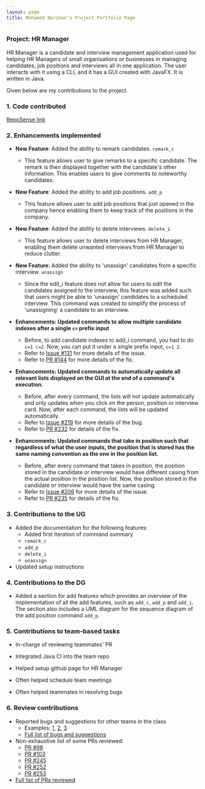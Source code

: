 ```yaml
---
layout: page
title: Mohamed Noriman's Project Portfolio Page
---
```


### Project: HR Manager

HR Manager is a candidate and interview management application used for helping HR Managers of small organisations
or businesses in managing candidates, job positions and interviews all in one application.
The user interacts with it using a CLI, and it has a GUI created with JavaFX. It is written in Java.

Given below are my contributions to the project.

### 1. Code contributed
[RepoSense link](https://nus-cs2103-ay2122s1.github.io/tp-dashboard/?search=seaweed&sort=groupTitle&sortWithin=title&timeframe=commit&mergegroup=&groupSelect=groupByRepos&breakdown=true&checkedFileTypes=docs~functional-code~test-code~other&since=2021-09-17&tabOpen=true&tabType=authorship&tabAuthor=seaweediman&tabRepo=AY2122S1-CS2103T-W13-1%2Ftp%5Bmaster%5D&authorshipIsMergeGroup=false&authorshipFileTypes=docs~functional-code~test-code&authorshipIsBinaryFileTypeChecked=false)

### 2. Enhancements implemented
* **New Feature**: Added the ability to remark candidates. `remark_c`
  * This feature allows user to give remarks to a specific candidate. The remark is then displayed together with the
    candidate's other information. This enables users to give comments to noteworthy candidates.

* **New Feature**: Added the ability to add job positions. `add_p`
  * This feature allows user to add job positions that just opened in the company hence enabling them to keep track
    of the positions in the company.

* **New Feature**: Added the ability to delete interviews. `delete_i`
  * This feature allows user to delete interviews from HR Manager, enabling them delete unwanted interviews from
    HR Manager to reduce clutter.

* **New Feature**: Added the ability to 'unassign' candidates from a specific interview. `unassign`
  * Since the edit_i feature does not allow for users to edit the candidates assigned to the interview, this feature
    was added such that users might be able to 'unassign' candidates to a scheduled interview. This command was created
    to simplify the process of 'unassigning' a candidate to an interview.

* **Enhancements: Updated commands to allow multiple candidate indexes after a single `c=` prefix input**
  * Before, to add candidate indexes to add_i command, you had to do `c=1 c=2`. Now, you can put it under a single prefix input,
    `c=1 2`.
  * Refer to [Issue #131](https://github.com/AY2122S1-CS2103T-W13-1/tp/issues/131) for more details of the issue.
  * Refer to [PR #144](https://github.com/AY2122S1-CS2103T-W13-1/tp/pull/144) for more details of the fix.

* **Enhancements: Updated commands to automatically update all relevant lists displayed on the GUI at the end of a command's execution.**
  * Before, after every command, the lists will not update automatically and only updates when you click on the person, position or interview card. Now, after each command, the lists will be updated automatically.
  * Refer to [Issue #219](https://github.com/AY2122S1-CS2103T-W13-1/tp/issues/219) for more details of the bug.
  * Refer to [PR #232](https://github.com/AY2122S1-CS2103T-W13-1/tp/pull/232) for details of the fix.

* **Enhancements: Updated commands that take in position such that regardless of what the user inputs, the position that is stored has the same naming convention as the one in the position list.**
  * Before, after every command that takes in position, the position stored in the candidate or interview would have different casing from the actual position in the position list. Now, the position stored in the candidate or interview would have the same casing.
  * Refer to [Issue #206](https://github.com/AY2122S1-CS2103T-W13-1/tp/issues/206) for more details of the issue.
  * Refer to [PR #235](https://github.com/AY2122S1-CS2103T-W13-1/tp/pull/235) for details of the fix.

### 3. Contributions to the UG
* Added the documentation for the following features:
  * Added first iteration of command summary
  * `remark_c`
  * `add_p`
  * `delete_i`
  * `unassign`
* Updated setup instructions

### 4. Contributions to the DG

* Added a section for add features which provides an overview of the implementation of all the add features, such as
  `add_c`, `add_p` and `add_i`. The section also includes a UML diagram for the sequence diagram of the add
  position command `add_p`.

### 5. Contributions to team-based tasks
* In-charge of reviewing teammates' PR

* Integrated Java CI into the team repo

* Helped setup github page for HR Manager

* Often helped schedule team meetings

* Often helped teammates in resolving bugs

### 6. Review contributions
* Reported bugs and suggestions for other teams in the class
  * Examples: [1](https://github.com/seaweediman/ped/issues/4), [2](https://github.com/seaweediman/ped/issues/3), [3](https://github.com/seaweediman/ped/issues/14)
  * [Full list of bugs and suggestions](https://github.com/seaweediman/ped/issues/)
* Non-exhaustive list of some PRs reviewed:
  * [PR #98](https://github.com/AY2122S1-CS2103T-W13-1/tp/pull/98)
  * [PR #103](https://github.com/AY2122S1-CS2103T-W13-1/tp/pull/103)
  * [PR #245](https://github.com/AY2122S1-CS2103T-W13-1/tp/pull/245)
  * [PR #252](https://github.com/AY2122S1-CS2103T-W13-1/tp/pull/252)
  * [PR #253](https://github.com/AY2122S1-CS2103T-W13-1/tp/pull/253)
* [Full list of PRs reviewed](https://github.com/AY2122S1-CS2103T-W13-1/tp/pulls?q=is%3Apr+is%3Aclosed+reviewed-by%3Aseaweediman)
